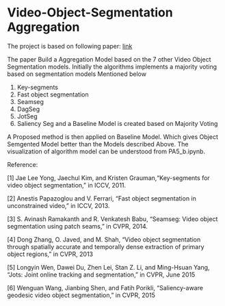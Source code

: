# Video-Object-Segmentation Aggregation

The project is based on following paper: [link](https://opus.lib.uts.edu.au/bitstream/10453/54467/4/2016icme_submission.pdf)

The paper Build a Aggregation Model based on the 7 other Video Object Segmentation models.
Initially the algorithms implements a majority voting based on segmentation models Mentioned below 

1. Key-segments 
2. Fast object segmentation 
3. Seamseg
4. DagSeg
5. JotSeg
6. Saliency Seg
 and  a Baseline Model is created based on Majority Voting

A Proposed method is then applied on Baseline Model. Which gives Object Semgented Model better than the Models described Above.
The visualization of algorithm model can be understood from PA5_b.ipynb.

Reference:

[1] Jae Lee Yong, Jaechul Kim, and Kristen Grauman,“Key-segments for video object segmentation,” in ICCV, 2011.

[2] Anestis Papazoglou and V. Ferrari, “Fast object segmentation in unconstrained video,” in ICCV, 2013.

[3] S. Avinash Ramakanth and R. Venkatesh Babu, “Seamseg: Video object segmentation using patch seams,” in CVPR, 2014.

[4] Dong Zhang, O. Javed, and M. Shah, “Video object segmentation through spatially accurate and temporally
    dense extraction of primary object regions,” in CVPR, 2013
    
[5] Longyin Wen, Dawei Du, Zhen Lei, Stan Z. Li, and Ming-Hsuan Yang, “Jots: Joint online tracking and segmentation,” in 
    CVPR, June 2015
    
[6] Wenguan Wang, Jianbing Shen, and Fatih Porikli, “Saliency-aware geodesic video object segmentation,” in CVPR, 2015
